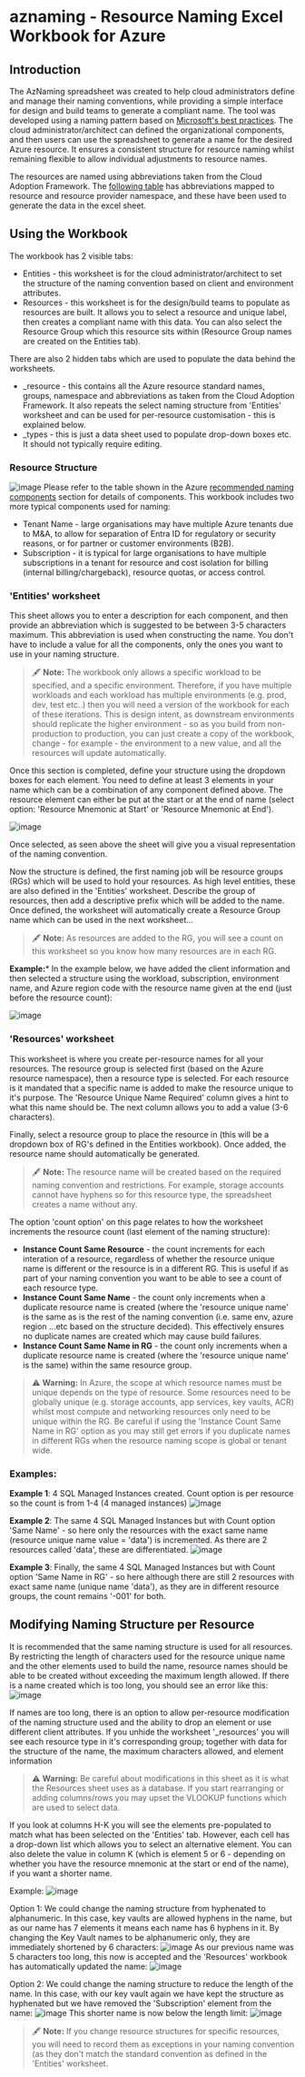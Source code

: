 # aznaming - Resource Naming Excel Workbook for Azure
## Introduction
The AzNaming spreadsheet was created to help cloud administrators define and manage their naming conventions, while providing a simple interface for design and build teams to generate a compliant name. The tool was developed using a naming pattern based on [Microsoft's best practices](https://learn.microsoft.com/en-us/azure/cloud-adoption-framework/ready/azure-best-practices/naming-and-tagging). The cloud administrator/architect can defined the organizational components, and then users can use the spreadsheet to generate a name for the desired Azure resource. It ensures a consistent structure for resource naming whilst remaining flexible to allow individual adjustments to resource names.

The resources are named using abbreviations taken from the Cloud Adoption Framework. The [following table](https://learn.microsoft.com/en-us/azure/cloud-adoption-framework/ready/azure-best-practices/resource-abbreviations) has abbreviations mapped to resource and resource provider namespace, and these have been used to generate the data in the excel sheet.

## Using the Workbook
The workbook has 2 visible tabs:
* Entities - this worksheet is for the cloud administrator/architect to set the structure of the naming convention based on client and environment attributes.
* Resources - this worksheet is for the design/build teams to populate as resources are built. It allows you to select a resource and unique label, then creates a compliant name with this data. You can also select the Resource Group which this resource sits within (Resource Group names are created on the Entities tab).

There are also 2 hidden tabs which are used to populate the data behind the worksheets.
* _resource - this contains all the Azure resource standard names, groups, namespace and abbreviations as taken from the Cloud Adoption Framework. It also repeats the select naming structure from 'Entities' worksheet and can be used for per-resource customisation - this is explained below.  
* _types - this is just a data sheet used to populate drop-down boxes etc. It should not typically require editing.
  
### Resource Structure
![image](https://github.com/user-attachments/assets/cb2c520a-15b7-457d-9ea3-ab4294b4df34)
Please refer to the table shown in the Azure [recommended naming components](https://learn.microsoft.com/en-us/azure/cloud-adoption-framework/ready/azure-best-practices/resource-naming#recommended-naming-components) section for details of components. This workbook includes two more typical components used for naming:
* Tenant Name - large organisations may have multiple Azure tenants due to M&A, to allow for separation of Entra ID for regulatory or security reasons, or for partner or customer environments (B2B).
* Subscription - it is typical for large organisations to have multiple subscriptions in a tenant for resource and cost isolation for billing (internal billing/chargeback), resource quotas, or access control.

### 'Entities' worksheet
This sheet allows you to enter a description for each component, and then provide an abbreviation which is suggested to be between 3-5 characters maximum. This abbreviation is used when constructing the name. You don't have to include a value for all the components, only the ones you want to use in your naming structure.

> 🖋️ **Note:** The workbook only allows a specific workload to be specified, and a specific environment. Therefore, if you have multiple workloads and each workload has multiple environments (e.g. prod, dev, test etc..) then you will need a version of the workbook for each of these iterations. This is design intent, as downstream environments should replicate the higher environment - so as you build from non-production to production, you can just create a copy of the workbook, change - for example - the environment to a new value, and all the resources will update automatically.

Once this section is completed, define your structure using the dropdown boxes for each element. You need to define at least 3 elements in your name which can be a combination of any component defined above. The resource element can either be put at the start or at the end of name (select option: 'Resource Mnemonic at Start' or 'Resource Mnemonic at End'). 

![image](https://github.com/user-attachments/assets/7b24c5b5-776c-4c1b-a335-d5fcf80a92dc)

Once selected, as seen above the sheet will give you a visual representation of the naming convention.

Now the structure is defined, the first naming job will be resource groups (RGs) which will be used to hold your resources. As high level entities, these are also defined in the 'Entities' worksheet. Describe the group of resources, then add a descriptive prefix which will be added to the name. Once defined, the worksheet will automatically create a Resource Group name which can be used in the next worksheet...

> 🖋️ **Note:** As resources are added to the RG, you will see a count on this worksheet so you know how many resources are in each RG.

**Example:*** In the example below, we have added the client information and then selected a structure using the workload, subscription, environment name, and Azure region code with the resource name given at the end (just before the resource count): 

![image](https://github.com/user-attachments/assets/6bfc1192-2ba5-449f-854c-f4a0e0fea6ab)

### 'Resources' worksheet
This worksheet is where you create per-resource names for all your resources. The resource group is selected first (based on the Azure resource namespace), then a resource type is selected. For each resource is it mandated that a specific name is added to make the resource unique to it's purpose. The 'Resource Unique Name Required' column gives a hint to what this name should be. The next column allows you to add a value (3-6 characters).

Finally, select a resource group to place the resource in (this will be a dropdown box of RG's defined in the Entities workbook). Once added, the resource name should automatically be generated.

> 🖋️ **Note:** The resource name will be created based on the required naming convention and restrictions. For example, storage accounts cannot have hyphens so for this resource type, the spreadsheet creates a name without any.

The option 'count option' on this page relates to how the worksheet increments the resource count (last element of the naming structure):
* **Instance Count Same Resource** - the count increments for each interation of a resource, regardless of whether the resource unique name is different or the resource is in a different RG. This is useful if as part of your naming convention you want to be able to see a count of each resource type.
* **Instance Count Same Name** - the count only increments when a duplicate resource name is created (where the 'resource unique name' is the same as is the rest of the naming convention (i.e. same env, azure region ...etc based on the structure decided). This effectively ensures no duplicate names are created which may cause build failures.
* **Instance Count Same Name in RG** - the count only increments when a duplicate resource name is created (where the 'resource unique name' is the same) within the same resource group.

> ⚠️ **Warning:** In Azure, the scope at which resource names must be unique depends on the type of resource. Some resources need to be globally unique (e.g. storage accounts, app services, key vaults, ACR) whilst most compute and networking resources only need to be unique within the RG. Be careful if using the 'Instance Count Same Name in RG' option as you may still get errors if you duplicate names in different RGs when the resource naming scope is global or tenant wide.

### Examples:

**Example 1**: 4 SQL Managed Instances created. Count option is per resource so the count is from 1-4 (4 managed instances)
![image](https://github.com/user-attachments/assets/1a794725-a06f-4f67-88d0-e6cc9fba6bf0)

**Example 2**: The same 4 SQL Managed Instances but with Count option 'Same Name' - so here only the resources with the exact same name (resource unique name value = 'data') is incremented. As there are 2 resources called 'data', these are differentiated.
![image](https://github.com/user-attachments/assets/ee33c2d4-70c6-459b-a3ba-0ef98ab82db7)

**Example 3**: Finally, the same 4 SQL Managed Instances but with Count option 'Same Name in RG' - so here although there are still 2 resources with exact same name (unique name 'data'), as they are in different resource groups, the count remains '-001' for both.

## Modifying Naming Structure per Resource
It is recommended that the same naming structure is used for all resources. By restricting the length of characters used for the resource unique name and the other elements used to build the name, resource names should be able to be created without exceeding the maximum length allowed. If there is a name created which is too long, you should see an error like this:
![image](https://github.com/user-attachments/assets/8e8720ff-da8c-4ebf-aa3b-4a9692b49c3c)

If names are too long, there is an option to allow per-resource modification of the naming structure used and the ability to drop an element or use different client attributes. If you unhide the worksheet '_resources' you will see each resource type in it's corresponding group; together with data for the structure of the name, the maximum characters allowed, and element information

> ⚠️ **Warning:** Be careful about modifications in this sheet as it is what the Resources sheet uses as a database. If you start rearranging or adding columns/rows you may upset the VLOOKUP functions which are used to select data.

If you look at columns H-K you will see the elements pre-populated to match what has been selected on the 'Entities' tab. However, each cell has a drop-down list which allows you to select an alternative element. You can also delete the value in column K (which is element 5 or 6 - depending on whether you have the resource mnemonic at the start or end of the name), if you want a shorter name.

Example:
![image](https://github.com/user-attachments/assets/be50a7c1-fe08-4c5c-9fd8-7fdf42e0a28c)

Option 1: We could change the naming structure from hyphenated to alphanumeric. In this case, key vaults are allowed hyphens in the name, but as our name has 7 elements it means each name has 6 hyphens in it. By changing the Key Vault names to be alphanumeric only, they are immediately shortened by 6 characters:
![image](https://github.com/user-attachments/assets/50669990-2b2f-4045-bc67-600622f1659e)
As our previous name was 5 characters too long, this now is accepted and the 'Resources' workbook has automatically updated the name:
![image](https://github.com/user-attachments/assets/172820e4-36bb-4913-bec7-6cf0f1297a10)

Option 2: We could change the naming structure to reduce the length of the name. In this case, with our key vault again we have kept the structure as hyphenated but we have removed the 'Subscription' element from the name:
![image](https://github.com/user-attachments/assets/72ca9236-2cdb-4346-8a10-ba8c7ef8a3fa)
This shorter name is now below the length limit:
![image](https://github.com/user-attachments/assets/f945ab1b-665f-4e92-bd8a-e483cb02c9ca)

> 🖋️ **Note:** If you change resource structures for specific resources, you will need to record them as exceptions in your naming convention (as they don't match the standard convention as defined in the 'Entities' worksheet.
